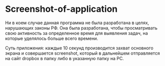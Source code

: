 # Screenshot-of-application

Ни в коем случае данная программа не была разработана в целях, нарушающих законы РФ. Она была разработана, чтобы просматривать свою активность за определенное время для выявления задач, на которые уделялось больше всего времени.


Суть приложения: каждые 10 секунд производится захват основного экрана и совершается screenshot, который в дальнейшем отправляется на сайт dropbox в папку либо в указанную папку на PC. 
